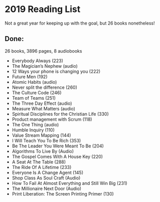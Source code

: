# 2019 Reading List

Not a great year for keeping up with the goal, but 26 books nonetheless!

## Done:

26 books, 3896 pages, 8 audiobooks
- Everybody Always (223)
- The Magician’s Nephew (audio)
- 12 Ways your phone is changing you (222)
- Future Men (192)
- Atomic Habits (audio) 
- Never split the difference (260)
- The Culture Code (246)
- Team of Teams (251)
- The Three Day Effect (audio)
- Measure What Matters (audio)
- Spiritual Disciplines for the Christian Life (330)
- Product management with Scrum (118)
- The One Thing (audio)
- Humble Inquiry (110)
- Value Stream Mapping (144)
- I Will Teach You To Be Rich (353)
- Be The Leader You Were Meant To Be (204)
- Algorithms To Live By (Audio)
- The Gospel Comes With A House Key (220)
- A Seat At The Table (288)
- The Ride Of A Lifetime (233)
- Everyone Is A Change Agent (145)
- Shop Class As Soul Craft (Audio)
- How To Fail At Almost Everything and Still Win Big (231)
- The Millionaire Next Door (Audio)
- Print Liberation: The Screen Printing Primer (130)
